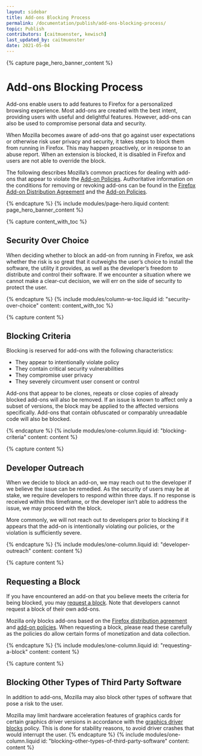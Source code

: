 ```yaml
---
layout: sidebar
title: Add-ons Blocking Process
permalink: /documentation/publish/add-ons-blocking-process/
topic: Publish
contributors: [caitmuenster, kewisch]
last_updated_by: caitmuenster
date: 2021-05-04 
---
```


<!-- Page Hero Banner -->

{% capture page_hero_banner_content %}

# Add-ons Blocking Process

Add-ons enable users to add features to Firefox for a personalized browsing experience. Most add-ons are created with the best intent, providing users with useful and delightful features. However, add-ons can also be used to compromise personal data and security.

When Mozilla becomes aware of add-ons that go against user expectations or otherwise risk user privacy and security, it takes steps to block them from running in Firefox. This may happen proactively, or in response to an abuse report. When an extension is blocked, it is disabled in Firefox and users are not able to override the block. 

The following describes Mozilla’s common practices for dealing with add-ons that appear to violate the [Add-on Policies](/documentation/publish/add-on-policies/). Authoritative information on the conditions for removing or revoking add-ons can be found in the [Firefox Add-on Distribution Agreement](/documentation/publish/firefox-add-on-distribution-agreement/) and the [Add-on Policies](/documentation/publish/add-on-policies/).

{% endcapture %}
{% include modules/page-hero.liquid
	content: page_hero_banner_content
%}

<!-- END: Page Hero Banner -->

<!-- Content with Table of Contents Module -->

{% capture content_with_toc %}

## Security Over Choice

When deciding whether to block an add-on from running in Firefox, we ask whether the risk is so great that it outweighs the user’s choice to install the software, the utility it provides, as well as the developer’s freedom to distribute and control their software. If we encounter a situation where we cannot make a clear-cut decision, we will err on the side of security to protect the user.

{% endcapture %}
{% include modules/column-w-toc.liquid
  id: "security-over-choice"
  content: content_with_toc
%}

<!-- END: Content with Table of Contents -->
<!-- Single Column Body Module -->

{% capture content %}

## Blocking Criteria

Blocking is reserved for add-ons with the following characteristics:

- They appear to intentionally violate policy
- They contain critical security vulnerabilities
- They compromise user privacy
- They severely circumvent user consent or control

Add-ons that appear to be clones, repeats or close copies of already blocked add-ons will also be removed. If an issue is known to affect only a subset of versions, the block may be applied to the affected versions specifically. Add-ons that contain obfuscated or comparably unreadable code will also be blocked.

{% endcapture %}
{% include modules/one-column.liquid
  id: "blocking-criteria"
  content: content
%}

<!-- END: Single Column Body Module -->
<!-- Single Column Body Module -->

{% capture content %}

## Developer Outreach

When we decide to block an add-on, we may reach out to the developer if we believe the issue can be remedied. As the security of users may be at stake, we require developers to respond within three days. If no response is received within this timeframe, or the developer isn’t able to address the issue, we may proceed with the block.

More commonly, we will not reach out to developers prior to blocking if it appears that the add-on is intentionally violating our policies, or the violation is sufficiently severe.

{% endcapture %}
{% include modules/one-column.liquid
  id: "developer-outreach"
  content: content
%}

<!-- END: Single Column Body Module -->
<!-- Single Column Body Module -->

{% capture content %}

## Requesting a Block

If you have encountered an add-on that you believe meets the criteria for being blocked, you may [request a block](http://bugzilla.mozilla.org/form.blocklist). Note that developers cannot request a block of their own add-ons.

Mozilla only blocks add-ons based on the [Firefox distribution agreement](/documentation/publish/firefox-add-on-distribution-agreement/) and [add-on policies](/documentation/publish/add-on-policies/). When requesting a block, please read these carefully as the policies do allow certain forms of monetization and data collection.

{% endcapture %}
{% include modules/one-column.liquid
  id: "requesting-a-block"
  content: content
%}

<!-- END: Single Column Body Module -->
<!-- Single Column Body Module -->

{% capture content %}

## Blocking Other Types of Third Party Software

In addition to add-ons, Mozilla may also block other types of software that pose a risk to the user.

Mozilla may limit hardware acceleration features of graphics cards for certain graphics driver versions in accordance with the [graphics driver blocks](https://wiki.mozilla.org/Blocklisting/Graphics) policy. This is done for stability reasons, to avoid driver crashes that would interrupt the user.
{% endcapture %}
{% include modules/one-column.liquid
  id: "blocking-other-types-of-third-party-software"
  content: content
%}

<!-- END: Single Column Body Module -->

